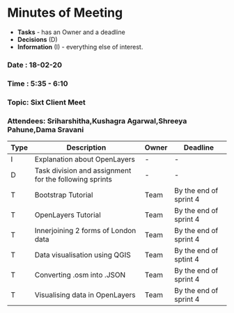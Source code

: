 # Minutes of Meeting

* **Tasks** - has an Owner and a deadline
* **Decisions** (D)
* **Information** (I) - everything else of interest.
 
### Date : 18-02-20
### Time : 5:35 - 6:10
### Topic: Sixt Client Meet
### Attendees: Sriharshitha,Kushagra Agarwal,Shreeya Pahune,Dama Sravani

Type | Description                                               | Owner | Deadline
---- | ----------------------------------------------------------|-------|--------------------------
I    | Explanation about OpenLayers                              |   -   |           -
D    | Task division and assignment for the following sprints    |   -   |           -
T    | Bootstrap Tutorial                                        |  Team |   By the end of sprint 4
T    | OpenLayers Tutorial                                       |  Team |   By the end of sprint 4
T    | Innerjoining 2 forms of London data                       |  Team |   By the end of sprint 4   
T    | Data visualisation using QGIS                             |  Team |   By the end of sptint 4
T    | Converting  .osm into .JSON                               |  Team |   By the end of sprint 4
T    | Visualising data in OpenLayers                            |  Team |   By the end of sprint 4